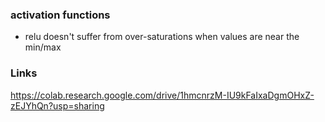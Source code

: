### activation functions
* relu doesn't suffer from over-saturations when values are near the min/max


### Links
https://colab.research.google.com/drive/1hmcnrzM-IU9kFaIxaDgmOHxZ-zEJYhQn?usp=sharing
